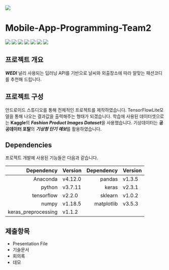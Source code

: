 <img src="https://capsule-render.vercel.app/api?type=waving&color=6FC7E1&height=200&section=header&text=WEDI&fontSize=90" />

</br>

# Mobile-App-Programming-Team2 

<img src="https://img.shields.io/badge/AndroidStudio-3DDC844?style=flat&logo=androidstudio&logoColor=white" />
<img src="https://img.shields.io/badge/Python-3776ab?style=flat&logo=python&logoColor=white" />
<img src="https://img.shields.io/badge/Keras-D00000?style=flat&logo=keras&logoColor=white" />
<img src="https://img.shields.io/badge/TensorFlow-FF6F00?style=flat&logo=tensorflow&logoColor=white" />
<img src="https://img.shields.io/badge/Anaconda-13448F?style=flat&logo=anaconda&logoColor=white" />
<img src="https://img.shields.io/badge/Numpy-013243?style=flat&logo=numpy&logoColor=white" />
<img src="https://img.shields.io/badge/pandas-150458?style=flat&logo=pandas&logoColor=white" />

</br>


## 프로젝트 개요

***WEDI*** 널리 사용되는 딥러닝 API를 기반으로 날씨와 외출장소에 따라 알맞는 패션코디를 추천해 드립니다.

## 프로젝트 구성

안드로이드 스튜디오를 통해 전체적인 프로젝트를 제작하였습니다. TensorFlowLite모델을 통해 나오는 결과값을 출력해주는 형태가 되겠습니다. 학습에 사용된 데이터셋으로는 **Kaggle**의 ***Fashion Product Images Dataset***을 사용했습니다. 기상데이터는 **공공데이터 포탈**의 ***기상청 단기 예보***를 활용하였습니다.


## Dependencies
프로젝트 개발에 사용된 기능들은 다음과 같습니다.

| Dependency            | Version           | Dependency            | Version           |
|----------------------:|:------------------|----------------------:|:------------------|
| Anaconda              | v4.12.0           | pandas                | v1.3.5            |
| python                | v3.7.11           | keras                 | v2.3.1            |
| tensorflow            | v2.2.0            | sklearn               | v1.0.2            |
| numpy                 | v1.18.5           | matplotlib            | v3.5.3            |
| keras_preprocessing   | v1.1.2            |


## 제출항목
* Presentation File
* 기술문서
* 회의록
* 데모 
